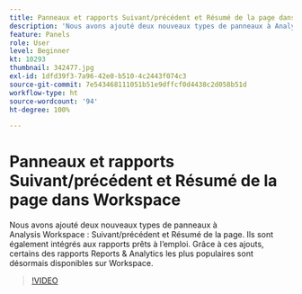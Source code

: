 ```yaml
---
title: Panneaux et rapports Suivant/précédent et Résumé de la page dans Workspace
description: 'Nous avons ajouté deux nouveaux types de panneaux à Analysis Workspace : Suivant/précédent et Résumé de la page. Ils sont également intégrés aux rapports prêts à l’emploi. Grâce à ces ajouts, certains des rapports Reports & Analytics les plus populaires sont désormais disponibles sur Workspace.'
feature: Panels
role: User
level: Beginner
kt: 10293
thumbnail: 342477.jpg
exl-id: 1dfd39f3-7a96-42e0-b510-4c2443f074c3
source-git-commit: 7e543468111051b51e9dffcf0d4438c2d058b51d
workflow-type: ht
source-wordcount: '94'
ht-degree: 100%

---
```


# Panneaux et rapports Suivant/précédent et Résumé de la page dans Workspace

Nous avons ajouté deux nouveaux types de panneaux à Analysis Workspace : Suivant/précédent et Résumé de la page. Ils sont également intégrés aux rapports prêts à l’emploi. Grâce à ces ajouts, certains des rapports Reports &amp; Analytics les plus populaires sont désormais disponibles sur Workspace.

>[!VIDEO](https://video.tv.adobe.com/v/342477/?quality=12&learn=on)
